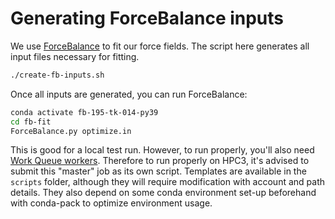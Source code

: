 # Generating ForceBalance inputs

We use [ForceBalance](https://github.com/leeping/forcebalance) to fit our force
fields. The script here generates all input files necessary for fitting.

```bash
./create-fb-inputs.sh
```

Once all inputs are generated, you can run ForceBalance:

```bash
conda activate fb-195-tk-014-py39
cd fb-fit
ForceBalance.py optimize.in
```

This is good for a local test run. However, to run properly, you'll also need
[Work Queue workers](https://cctools.readthedocs.io/en/latest/work_queue/).
Therefore to run properly on HPC3, it's advised to submit this "master" job as
its own script. Templates are available in the `scripts` folder, although they
will require modification with account and path details. They also depend on
some conda environment set-up beforehand with conda-pack to optimize environment
usage.


